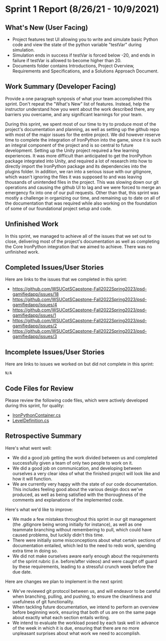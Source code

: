 # Sprint 1 Report (8/26/21 - 10/9/2021)

## What's New (User Facing)
 * Project features test UI allowing you to write and simulate basic Python code and view the state of the python variable "testVar" during simulation.
 * Simulation ends in success if testVar is forced below -20, and ends in failure if testVar is allowed to become higher than 20.
 * Documents folder contains Introductions, Project Overview, Requirements and Specifications, and a Solutions Approach Document.

## Work Summary (Developer Facing)
Provide a one paragraph synposis of what your team accomplished this sprint. Don't repeat the "What's New" list of features. Instead, help the instructor understand how you went about the work described there, any barriers you overcame, and any significant learnings for your team.

During this sprint, we spent most of our time to try to produce most of the project's documentation and planning, as well as setting up the github repo with most of the major issues for the entire project. We did however reserve time to complete the integration of IronPython into the game, since it is such an integral component of the project and is so central to future development. Setting up the Unity project required a few learning experiences. It was more difficult than anticipated to get the IronPython package integrated into Unity, and required a lot of research into how to directly import the IronPython package and its dependencies into the plugins folder. In addition, we ran into a serious issue with our gitignore, which wasn't ignoring the files it was supposed to and was leaving thousands of unintended files in the project. This was slowing down our git operations and causing the github UI to lag and we were forced to merge an emergency fix into one of our pull requests. Other than that, this sprint was mostly a challenge in organizing our time, and remaining up to date on all of the documentation that was required while also working on the foundation of some of our foundational project setup and code. 

## Unfinished Work
In this sprint, we managed to achieve all of the issues that we set out to close, delivering most of the project's documentation as well as completing the Core IronPython integration that we aimed to achieve. There was no unfinished work.

## Completed Issues/User Stories
Here are links to the issues that we completed in this sprint:

 * https://github.com/WSUCptSCapstone-Fall2022Spring2023/psd-gamifiedapp/issues/18
 * https://github.com/WSUCptSCapstone-Fall2022Spring2023/psd-gamifiedapp/issues/4
 * https://github.com/WSUCptSCapstone-Fall2022Spring2023/psd-gamifiedapp/issues/1
 * https://github.com/WSUCptSCapstone-Fall2022Spring2023/psd-gamifiedapp/issues/2
 * https://github.com/WSUCptSCapstone-Fall2022Spring2023/psd-gamifiedapp/issues/3
 
 ## Incomplete Issues/User Stories
 Here are links to issues we worked on but did not complete in this sprint:

	N/A

## Code Files for Review
Please review the following code files, which were actively developed during this sprint, for quality:
 * [IronPythonContainer.cs](https://github.com/WSUCptSCapstone-Fall2022Spring2023/psd-gamifiedapp/blob/main/Icarus%20Protocol/Assets/IronPythonIntegration/IronPythonContainer.cs)
 * [LevelDefinition.cs](https://github.com/WSUCptSCapstone-Fall2022Spring2023/psd-gamifiedapp/blob/main/Icarus%20Protocol/Assets/Levels/LevelDefinition.cs	)

## Retrospective Summary
Here's what went well:
  * We did a good job getting the work divided between us and completed successfully given a team of only two people to work on it.
  * We did a good job on communication, and developing between ourselves a very clear idea of what the finished project will look like and how it will function.
  * We are currently very happy with the state of our code documentation. This includes feeling good about the various design docs we've produced, as well as being satisfied with the thoroughness of the comments and explanations of the implemented code.
 
Here's what we'd like to improve:
   * We made a few mistakes throughout this sprint in our git management (the .gitignore being wrong initially for instance), as well as one teammate branching without remembering to pull, which could have caused problems, but luckily didn't this time. 
   * There were initially some misconceptions about what certain sections of documentation entailed, which led to the need to redo work, spending extra time in doing so.
   * We did not make ourselves aware early enough about the requirements of the sprint rubric (i.e. before/after videos) and were caught off guard by these requirements, leading to a stressful crunch week before the due date.
  
Here are changes we plan to implement in the next sprint:
   * We've reviewed git protocol between us, and will endeavor to be careful when branching, pulling, and pushing, to ensure the cleanliness and usefulness of git functionality.
   * When tackling future documentation, we intend to perform an overview before beginning work, ensuring that both of us are on the same page about exactly what each section entails writing.
   * We intend to evaluate the workload posed by each task well in advance of the week in which it is due, ensuring that there are no more unpleasant surprises about what work we need to accomplish.